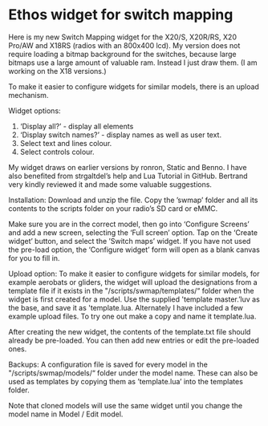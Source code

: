 # Ethos widget for switch mapping
Here is my new Switch Mapping widget for the X20/S, X20R/RS, X20 Pro/AW and X18RS (radios with an 800x400 lcd). My version does not require loading a bitmap background for the switches, because large bitmaps use a large amount of valuable ram. Instead I just draw them. (I am working on the X18 versions.)

To make it easier to configure widgets for similar models, there is an upload mechanism.

Widget options:
1. ‘Display all?’ - display all elements
2. ‘Display switch names?’ - display names as well as user text.
3. Select text and lines colour.
4. Select controls colour.

My widget draws on earlier versions by ronron, Static and Benno. I have also benefited from strgaltdel’s help and Lua Tutorial in GitHub. Bertrand very kindly reviewed it and made some valuable suggestions. 

Installation:
Download and unzip the file. Copy the ’swmap’ folder and all its contents to the scripts folder on your radio’s SD card or eMMC.

Make sure you are in the correct model, then go into ‘Configure Screens’ and add a new screen, selecting the ‘Full screen’ option. Tap on the ‘Create widget’ button, and select the ’Switch maps’ widget. If you have not used the pre-load option, the ‘Configure widget’ form will open as a blank canvas for you to fill in.

Upload option:
To make it easier to configure widgets for similar models, for example aerobats or gliders, the widget will upload the designations from a template file if it exists in the "/scripts/swmap/templates/“ folder when the widget is first created for a model. Use the supplied 'template master.’luv as the base, and save it as 'template.lua. Alternately I have included a few example upload files. To try one out make a copy and name it template.lua.

After creating the new widget, the contents of the template.txt file should already be pre-loaded. You can then add new entries or edit the pre-loaded ones.

Backups:
A configuration file is saved for every model in the "/scripts/swmap/models/“ folder under the model name. These can also be used as templates by copying them as ’template.lua’ into the templates folder.

Note that cloned models will use the same widget until you change the model name in Model / Edit model.

